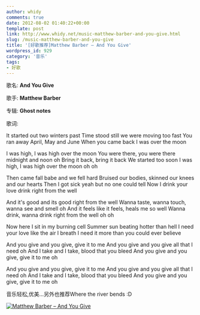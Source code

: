 ```yaml
---
author: whidy
comments: true
date: 2012-08-02 01:40:22+00:00
template: post
link: http://www.whidy.net/music-matthew-barber-and-you-give.html
slug: /music-matthew-barber-and-you-give
title: '[好歌推荐]Matthew Barber – And You Give'
wordpress_id: 929
category: '音乐'
tags:
- 好歌
---
```


歌名: **And You Give**

歌手: **Matthew Barber**

专辑: **Ghost notes**

歌词:

It started out two winters past
Time stood still we were moving too fast
You ran away April, May and June
When you came back I was over the moon

I was high, I was high over the moon
You were there, you were there midnight and noon oh
Bring it back, bring it back
We started too soon
I was high, I was high over the moon oh oh

Then came fall babe and we fell hard
Bruised our bodies, skinned our knees and our hearts
Then I got sick yeah but no one could tell
Now I drink your love drink right from the well

And it's good and its good right from the well
Wanna taste, wanna touch, wanna see and smell oh
And it feels like it feels, heals me so well
Wanna drink, wanna drink right from the well oh oh

Now here I sit in my burning cell
Summer sun beating hotter than hell
I need your love like the air I breath
I need it more than you could ever believe

And you give and you give, give it to me
And you give and you give all that I need oh
And I take and I take, blood that you bleed
And you give and you give, give it to me oh

And you give and you give, give it to me
And you give and you give all that I need oh
And I take and I take, blood that you bleed
And you give and you give, give it to me oh

音乐轻松,优美...另外也推荐Where the river bends :D

[![Matthew Barber – And You Give](/wp-content/uploads/2012/08/ghost-notes-cover.jpg)](/wp-content/uploads/2012/08/ghost-notes-cover.jpg)


